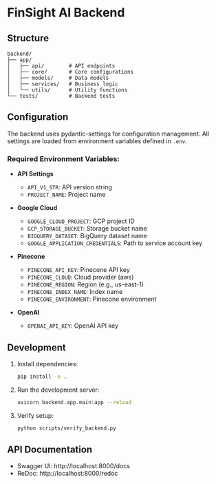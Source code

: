 # FinSight AI Backend

## Structure
```
backend/
├── app/
│   ├── api/        # API endpoints
│   ├── core/       # Core configurations
│   ├── models/     # Data models
│   ├── services/   # Business logic
│   └── utils/      # Utility functions
└── tests/          # Backend tests
```

## Configuration
The backend uses pydantic-settings for configuration management. All settings are loaded from environment variables defined in `.env`.

### Required Environment Variables:
- **API Settings**
  - `API_V1_STR`: API version string
  - `PROJECT_NAME`: Project name

- **Google Cloud**
  - `GOOGLE_CLOUD_PROJECT`: GCP project ID
  - `GCP_STORAGE_BUCKET`: Storage bucket name
  - `BIGQUERY_DATASET`: BigQuery dataset name
  - `GOOGLE_APPLICATION_CREDENTIALS`: Path to service account key

- **Pinecone**
  - `PINECONE_API_KEY`: Pinecone API key
  - `PINECONE_CLOUD`: Cloud provider (aws)
  - `PINECONE_REGION`: Region (e.g., us-east-1)
  - `PINECONE_INDEX_NAME`: Index name
  - `PINECONE_ENVIRONMENT`: Pinecone environment

- **OpenAI**
  - `OPENAI_API_KEY`: OpenAI API key

## Development
1. Install dependencies:
   ```bash
   pip install -e .
   ```

2. Run the development server:
   ```bash
   uvicorn backend.app.main:app --reload
   ```

3. Verify setup:
   ```bash
   python scripts/verify_backend.py
   ```

## API Documentation
- Swagger UI: http://localhost:8000/docs
- ReDoc: http://localhost:8000/redoc 